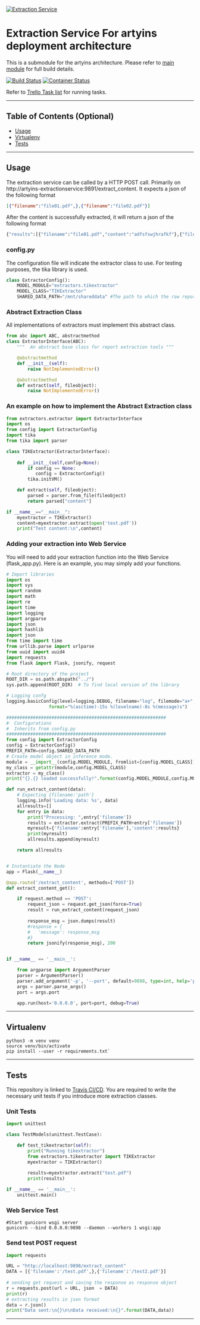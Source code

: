 [![Extraction Service](https://github.com/jax79sg/artyins-extractionservice/raw/master/images/SoftwareArchitectureExtractionService.jpg)]()

# Extraction Service For artyins deployment architecture
This is a submodule for the artyins architecture. Please refer to [main module](https://github.com/jax79sg/artyins) for full build details.

[![Build Status](https://travis-ci.com/jax79sg/artyins-extractionservice.svg?branch=master)](https://travis-ci.com/jax79sg/artyins-extractionservice)
[![Container Status](https://quay.io/repository/jax79sg/artyins-extractionservice/status)](https://quay.io/repository/jax79sg/artyins-extractionservice)


Refer to [Trello Task list](https://trello.com/c/mKnW1fgx) for running tasks.

---

## Table of Contents (Optional)

- [Usage](#Usage)
- [Virtualenv](#Virtualenv)
- [Tests](#Tests)

---

## Usage
The extraction service can be called by a HTTP POST call. Primarily on http://artyins-extractionservice:9891/extract_content. It expects a json of the following format
```json
[{"filename":"file01.pdf",},{"filename":"file02.pdf"}]
```
After the content is successfully extracted, it will return a json of the following format
```python
{"results":[{"filename":"file01.pdf","content":"adfsfswjhrafkf"},{"filename":"file02.pdf", "content":"kfsdfjsfsjhsd"}]}
```
### config.py
The configuration file will indicate the extractor class to use. For testing purposes, the tika library is used. 
```python
class ExtractorConfig():    
    MODEL_MODULE="extractors.tikextractor"
    MODEL_CLASS="TIKExtractor"
    SHARED_DATA_PATH="/mnt/shareddata" #The path to which the raw reports must be found
```

### Abstract Extraction Class
All implementations of extractors must implement this abstract class.
```python
from abc import ABC, abstractmethod
class ExtractorInterface(ABC):
    """  An abstract base class for report extraction tools """

    @abstractmethod
    def __init__(self):
        raise NotImplementedError()

    @abstractmethod
    def extract(self, fileobject):
        raise NotImplementedError()
```

### An example on how to implement the Abstract Extraction class
```python
from extractors.extractor import ExtractorInterface
import os
from config import ExtractorConfig
import tika
from tika import parser

class TIKExtractor(ExtractorInterface):
    
    def __init__(self,config=None):
        if config == None:
           config = ExtractorConfig() 
        tika.initVM()

    def extract(self, fileobject):
        parsed = parser.from_file(fileobject)
        return parsed["content"]

if __name__=="__main__":
    myextractor = TIKExtractor()
    content=myextractor.extract(open('test.pdf'))	
    print("Test content:\n",content)
```

### Adding your extraction into Web Service
You will need to add your extraction function into the Web Service (flask_app.py). Here is an example, you may simply add your functions.
```python
# Import libraries
import os
import sys
import random
import math
import re
import time
import logging
import argparse
import json
import hashlib
import json
from time import time
from urllib.parse import urlparse
from uuid import uuid4
import requests
from flask import Flask, jsonify, request

# Root directory of the project
ROOT_DIR = os.path.abspath("../")
sys.path.append(ROOT_DIR)  # To find local version of the library

# Logging confg
logging.basicConfig(level=logging.DEBUG, filename="log", filemode="a+",
                format="%(asctime)-15s %(levelname)-8s %(message)s")

############################################################
#  Configurations
#  Inherits from config.py
############################################################
from config import ExtractorConfig
config = ExtractorConfig()
PREFIX_PATH=config.SHARED_DATA_PATH
# Create model object in inference mode.
module = __import__(config.MODEL_MODULE, fromlist=[config.MODEL_CLASS])
my_class = getattr(module,config.MODEL_CLASS)
extractor = my_class()
print("{}.{} loaded successfully!".format(config.MODEL_MODULE,config.MODEL_CLASS))

def run_extract_content(data):
    # Expecting {filename:'path'}
    logging.info('Loading data: %s', data)
    allresults=[]
    for entry in data:
        print("Processing: ",entry['filename'])
        results = extractor.extract(PREFIX_PATH+entry['filename'])
        myresult={'filename':entry['filename'],'content':results}
        print(myresult)
        allresults.append(myresult)

    return allresults


# Instantiate the Node
app = Flask(__name__)

@app.route('/extract_content', methods=['POST'])
def extract_content_get():

    if request.method == 'POST':
        request_json = request.get_json(force=True)
        result = run_extract_content(request_json)
        
        response_msg = json.dumps(result)
        #response = {
        #   'message': response_msg
        #}
        return jsonify(response_msg), 200


if __name__ == '__main__':

    from argparse import ArgumentParser
    parser = ArgumentParser()
    parser.add_argument('-p', '--port', default=9898, type=int, help='port to listen on')
    args = parser.parse_args()
    port = args.port

    app.run(host='0.0.0.0', port=port, debug=True)
```
---

## Virtualenv
```shell
python3 -m venv venv
source venv/bin/activate
pip install --user -r requirements.txt`
```
---

## Tests 
This repository is linked to [Travis CI/CD](https://travis-ci.com/jax79sg/artyins-extractionservice). You are required to write the necessary unit tests if you introduce more extraction classes.
### Unit Tests
```python
import unittest

class TestModels(unittest.TestCase):

    def test_tikextractor(self):
        print("Running tikextractor")
        from extractors.tikextractor import TIKExtractor
        myextractor = TIKExtractor()
        
        results=myextractor.extract("test.pdf")
        print(results)

if __name__ == '__main__':
    unittest.main()
```

### Web Service Test
```
#Start gunicorn wsgi server
gunicorn --bind 0.0.0.0:9898 --daemon --workers 1 wsgi:app
```
### Send test POST request
```python
import requests 

URL = "http://localhost:9898/extract_content"
DATA = [{'filename':'/test.pdf',},{'filename':'/test2.pdf'}]
  
# sending get request and saving the response as response object 
r = requests.post(url = URL, json  = DATA) 
print(r) 
# extracting results in json format 
data = r.json()
print("Data sent:\n{}\n\nData received:\n{}".format(DATA,data))
```

---

